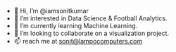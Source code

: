 - 👋 Hi, I’m @iamsonitkumar
- 👀 I’m interested in Data Science & Football Analytics.
- 🌱 I’m currently learning Machine Learning.
- 💞️ I’m looking to collaborate on a visualization project. 
- 📫 reach me at sonit@lampocomputers.com

<!---
iamsonitkumar/iamsonitkumar is a ✨ special ✨ repository because its `README.md` (this file) appears on your GitHub profile.
You can click the Preview link to take a look at your changes.
--->
